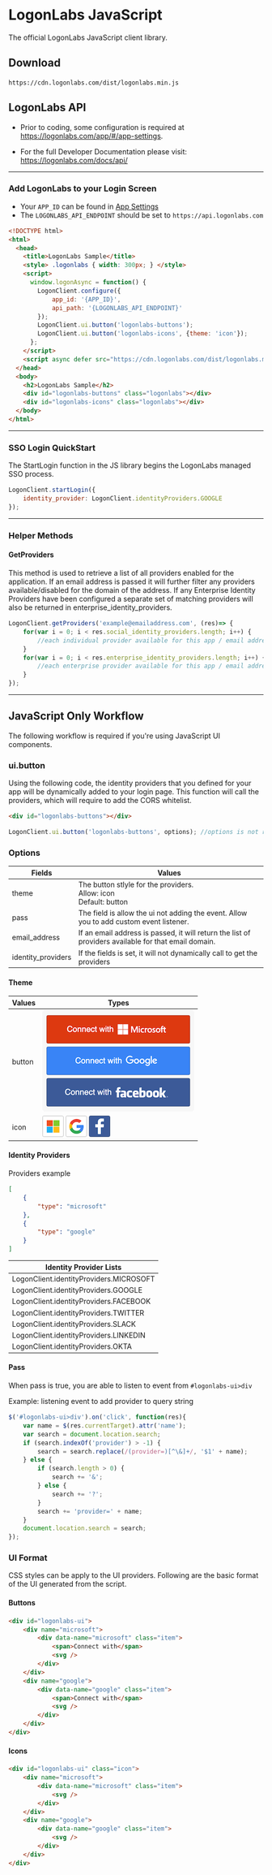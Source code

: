 # LogonLabs JavaScript

The official LogonLabs JavaScript client library.
## Download

    https://cdn.logonlabs.com/dist/logonlabs.min.js
## LogonLabs API


- Prior to coding, some configuration is required at https://logonlabs.com/app/#/app-settings.

- For the full Developer Documentation please visit: https://logonlabs.com/docs/api/

---
### Add LogonLabs to your Login Screen

- Your `APP_ID` can be found in [App Settings](https://logonlabs.com/app/#/app-settings)
- The `LOGONLABS_API_ENDPOINT` should be set to `https://api.logonlabs.com`
 

```html
<!DOCTYPE html>
<html>
  <head>
    <title>LogonLabs Sample</title>
    <style> .logonlabs { width: 300px; } </style>
    <script>
      window.logonAsync = function() {
        LogonClient.configure({ 
            app_id: '{APP_ID}', 
            api_path: '{LOGONLABS_API_ENDPOINT}' 
        });
        LogonClient.ui.button('logonlabs-buttons');
        LogonClient.ui.button('logonlabs-icons', {theme: 'icon'});
      };
    </script>
    <script async defer src="https://cdn.logonlabs.com/dist/logonlabs.min.js"/>
  </head>
  <body>
    <h2>LogonLabs Sample</h2>
    <div id="logonlabs-buttons" class="logonlabs"></div>
    <div id="logonlabs-icons" class="logonlabs"></div>
  </body>
</html>
```
---
### SSO Login QuickStart
The StartLogin function in the JS library begins the LogonLabs managed SSO process.

```javascript
LogonClient.startLogin({
    identity_provider: LogonClient.identityProviders.GOOGLE
});
```
---
### Helper Methods
#### GetProviders
This method is used to retrieve a list of all providers enabled for the application.
If an email address is passed it will further filter any providers available/disabled for the domain of the address.
If any Enterprise Identity Providers have been configured a separate set of matching providers will also be returned in enterprise_identity_providers.
```javascript
LogonClient.getProviders('example@emailaddress.com', (res)=> {
    for(var i = 0; i < res.social_identity_providers.length; i++) {
        //each individual provider available for this app / email address
    }
    for(var i = 0; i < res.enterprise_identity_providers.length; i++) {
        //each enterprise provider available for this app / email address
    }
});
```
---
## JavaScript Only Workflow
The following workflow is required if you're using JavaScript UI components.
### ui.button
Using the following code, the identity providers that you defined for your app will be dynamically added to your login page.
This function will call the providers, which will require to add the CORS whitelist.

```html
<div id="logonlabs-buttons"></div>
```

```javascript
LogonClient.ui.button('logonlabs-buttons', options); //options is not required
```

### Options
Fields | Values 
--- | ---
theme | The button stlyle for the providers. <br>Allow: icon<br> Default: button
pass | The field is allow the ui not adding the event. Allow you to add custom event listener.
email_address | If an email address is passed, it will return the list of providers available for that email domain.
identity_providers | If the fields is set, it will not dynamically call to get the providers

#### Theme
Values | Types
--- | ---
button | ![LL icon](ll_buttons.png) 
icon | ![LL icon](ll_icons.png) 

#### Identity Providers
Providers example
```json
[
    {
        "type": "microsoft"
    },
    {
        "type": "google"
    }
]
```

| Identity Provider Lists |
| --- | 
| LogonClient.identityProviders.MICROSOFT | 
| LogonClient.identityProviders.GOOGLE | 
| LogonClient.identityProviders.FACEBOOK | 
| LogonClient.identityProviders.TWITTER | 
| LogonClient.identityProviders.SLACK | 
| LogonClient.identityProviders.LINKEDIN | 
| LogonClient.identityProviders.OKTA | 


#### Pass
When pass is true, you are able to listen to event from `#logonlabs-ui>div`

Example: listening event to add provider to query string 
```javascript
$('#logonlabs-ui>div').on('click', function(res){
    var name = $(res.currentTarget).attr('name');
    var search = document.location.search;
    if (search.indexOf('provider') > -1) {
        search = search.replace(/(provider=)[^\&]+/, '$1' + name);
    } else {
        if (search.length > 0) {
            search += '&';
        } else {
            search += '?';
        }
        search += 'provider=' + name;
    }
    document.location.search = search;
});
```

### UI Format
CSS styles can be apply to the UI providers. Following are the basic format of the UI generated from the script.

#### Buttons
```html
<div id="logonlabs-ui">
    <div name="microsoft">
        <div data-name="microsoft" class="item">
            <span>Connect with</span>
            <svg />
        </div>
    </div>
    <div name="google">
        <div data-name="google" class="item">
            <span>Connect with</span>
            <svg />
        </div>
    </div>
</div>
```

#### Icons
```html
<div id="logonlabs-ui" class="icon">
    <div name="microsoft">
        <div data-name="microsoft" class="item">
            <svg />
        </div>
    </div>
    <div name="google">
        <div data-name="google" class="item">
            <svg />
        </div>
    </div>
</div>
```